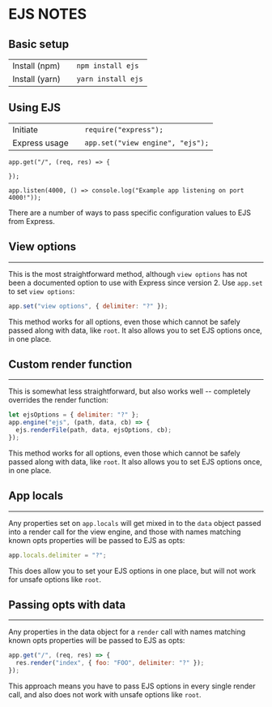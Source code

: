 # EJS NOTES

## Basic setup

|                |     |                    |
| -------------- | --- | ------------------ |
| Install (npm)  |     | `npm install ejs`  |
| Install (yarn) |     | `yarn install ejs` |

## Using EJS

|               |     |                                  |
| ------------- | --- | -------------------------------- |
| Initiate      |     | `require("express");`            |
| Express usage |     | `app.set("view engine", "ejs");` |

```
app.get("/", (req, res) => {

});

app.listen(4000, () => console.log("Example app listening on port 4000!"));
```

There are a number of ways to pass specific configuration values to EJS from Express.

## View options

---

This is the most straightforward method, although `view options` has not been a documented option to use with Express since version 2. Use `app.set` to set `view options`:

```javascript
app.set("view options", { delimiter: "?" });
```

This method works for all options, even those which cannot be safely passed along with data, like `root`. It also allows you to set EJS options once, in one place.

## Custom render function

---

This is somewhat less straightforward, but also works well -- completely overrides the render function:

```javascript
let ejsOptions = { delimiter: "?" };
app.engine("ejs", (path, data, cb) => {
  ejs.renderFile(path, data, ejsOptions, cb);
});
```

This method works for all options, even those which cannot be safely passed along with data, like `root`. It also allows you to set EJS options once, in one place.

## App locals

---

Any properties set on `app.locals` will get mixed in to the `data` object passed into a render call for the view engine, and those with names matching known opts properties will be passed to EJS as opts:

```javascript
app.locals.delimiter = "?";
```

This does allow you to set your EJS options in one place, but will not work for unsafe options like `root`.

## Passing opts with data

---

Any properties in the data object for a `render` call with names matching known opts properties will be passed to EJS as opts:

```javascript
app.get("/", (req, res) => {
  res.render("index", { foo: "FOO", delimiter: "?" });
});
```

This approach means you have to pass EJS options in every single render call, and also does not work with unsafe options like `root`.
